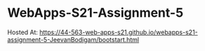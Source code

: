# WebApps-S21-Assignment-5

Hosted At: <https://44-563-web-apps-s21.github.io/webapps-s21-assignment-5-JeevanBodigam/bootstart.html>
